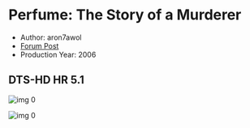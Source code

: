 # Perfume: The Story of a Murderer

* Author: aron7awol
* [Forum Post](https://www.avsforum.com/threads/bass-eq-for-filtered-movies.2995212/post-57023242)
* Production Year: 2006

## DTS-HD HR 5.1

![img 0](https://i.imgur.com/EmNn9tm.jpg)

![img 0](https://i.imgur.com/BGHN7tm.jpg)

